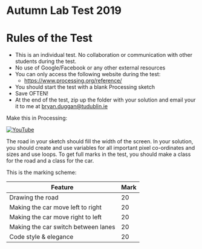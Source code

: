# Autumn Lab Test 2019

# Rules of the Test
- This is an individual test. No collaboration or communication with other students during the test.
- No use of Google/Facebook or any other external resources
- You can only access the following website during the test: 
	- https://www.processing.org/reference/ 
- You should start the test with a blank Processing sketch
- Save OFTEN!
- At the end of the test, zip up the folder with your solution and email your it to me at bryan.duggan@tudublin.ie

Make this in Processing:

[![YouTube](http://img.youtube.com/vi/ETnr0A7NjMA/0.jpg)](https://www.youtube.com/watch?v=ETnr0A7NjMA)

The road in your sketch should fill the width of the screen. In your solution, you should create and use variables for all important pixel co-ordinates and sizes and use loops. To get full marks in the test, you should make a class for the road and a class for the car.


This is the marking scheme:

| Feature | Mark |
|---------|------|
| Drawing the road | 20 |
| Making the car move left to right | 20 |
| Making the car move right to left | 20 |
| Making the car switch between lanes | 20 |
| Code style & elegance | 20 |
